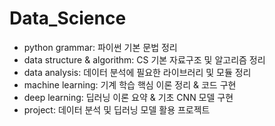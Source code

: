 # Data_Science

* python grammar: 파이썬 기본 문법 정리  
* data structure & algorithm: CS 기본 자료구조 및 알고리즘 정리
* data analysis: 데이터 분석에 필요한 라이브러리 및 모듈 정리
* machine learning: 기계 학습 핵심 이론 정리 & 코드 구현
* deep learning: 딥러닝 이론 요약 & 기초 CNN 모델 구현
* project: 데이터 분석 및 딥러닝 모델 활용 프로젝트
